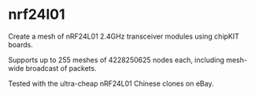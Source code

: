 nrf24l01
========

Create a mesh of nRF24L01 2.4GHz transceiver modules using chipKIT boards.

Supports up to 255 meshes of 4228250625 nodes each, including mesh-wide
broadcast of packets.

Tested with the ultra-cheap nRF24L01 Chinese clones on eBay.
